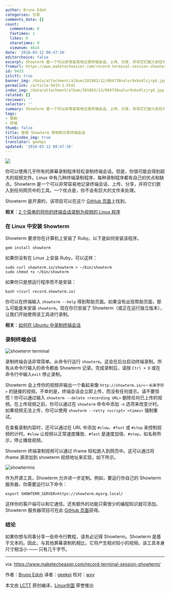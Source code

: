 ```yaml
---
author: Bruno Edoh
categories: 分享
comments_data: []
count:
  commentnum: 0
  favtimes: 1
  likes: 0
  sharetimes: 0
  viewnum: 4614
date: '2018-03-12 08:47:36'
editorchoice: false
excerpt: Showterm 是一个可以非常容易地记录终端会话、上传、分享，并将它们嵌入到任何网页中的工具。一个优点是，你不会有巨大的文件来处理。
fromurl: https://www.maketecheasier.com/record-terminal-session-showterm/
id: 9433
islctt: true
banner_img: /data/attachment/album/201803/12/084738nalur9xbo4lzjrg4.jpg
permalink: /article-9433-1.html
index_img: /data/attachment/album/201803/12/084738nalur9xbo4lzjrg4.jpg.thumb.jpg
related: []
reviewer: ''
selector: ''
summary: Showterm 是一个可以非常容易地记录终端会话、上传、分享，并将它们嵌入到任何网页中的工具。一个优点是，你不会有巨大的文件来处理。
tags:
- 录制
- 终端
thumb: false
title: 使用 Showterm 录制和分享终端会话
titleindex_img: true
translator: geekpi
updated: '2018-03-12 08:47:36'
---
```


![](/data/attachment/album/201803/12/084738nalur9xbo4lzjrg4.jpg)


你可以使用几乎所有的屏幕录制程序轻松录制终端会话。但是，你很可能会得到超大的视频文件。Linux 中有几种终端录制程序，每种录制程序都有自己的优点和缺点。Showterm 是一个可以非常容易地记录终端会话、上传、分享，并将它们嵌入到任何网页中的工具。一个优点是，你不会有巨大的文件来处理。


Showterm 是开源的，该项目可以在这个 [GitHub 页面](https://github.com/ConradIrwin/showterm)上找到。


**相关**：[2 个简单的将你的终端会话录制为视频的 Linux 程序](https://www.maketecheasier.com/record-terminal-session-as-video/ "2 Simple Applications That Record Your Terminal Session as Video [Linux]")


### 在 Linux 中安装 Showterm


Showterm 要求你在计算机上安装了 Ruby。以下是如何安装该程序。



```
gem install showterm

```

如果你没有在 Linux 上安装 Ruby，可以这样：



```
sudo curl showterm.io/showterm > ~/bin/showterm
sudo chmod +x ~/bin/showterm

```

如果你只是想运行程序而不是安装：



```
bash <(curl record.showterm.io)

```

你可以在终端输入 `showterm --help` 得到帮助页面。如果没有出现帮助页面，那么可能是未安装 `showterm`。现在你已安装了 Showterm（或正在运行独立版本），让我们开始使用该工具进行录制。


**相关**：[如何在 Ubuntu 中录制终端会话](https://www.maketecheasier.com/record-terminal-session-in-ubuntu/ "How to Record Terminal Session in Ubuntu")


### 录制终端会话


![showterm terminal](/data/attachment/album/201803/12/084738xl2ranrndrrdtglc.png "showterm terminal")


录制终端会话非常简单。从命令行运行 `showterm`。这会在后台启动终端录制。所有从命令行输入的命令都由 Showterm 记录。完成录制后，请按 `Ctrl + D` 或在命令行中输入`exit` 停止录制。


Showterm 会上传你的视频并输出一个看起来像 `http://showterm.io/<一长串字符>` 的链接的视频。不幸的是，终端会话会立即上传，而没有任何提示。请不要惊慌！你可以通过输入 `showterm --delete <recording URL>` 删除任何已上传的视频。在上传视频之前，你可以通过在 `showterm` 命令中添加 `-e` 选项来改变计时。如果视频无法上传，你可以使用 `showterm --retry <script> <times>` 强制重试。


在查看录制内容时，还可以通过在 URL 中添加 `#slow`、`#fast` 或 `#stop` 来控制视频的计时。`#slow` 让视频以正常速度播放、`#fast` 是速度加倍、`#stop`，如名称所示，停止播放视频。


Showterm 终端录制视频可以通过 iframe 轻松嵌入到网页中。这可以通过将 iframe 源添加到 showterm 视频地址来实现，如下所示。


![showtermio](/data/attachment/album/201803/12/084738c5vbx55zv1382b3n.png "showtermio")


作为开源工具，Showterm 允许进一步定制。例如，要运行你自己的 Showterm 服务器，你需要运行以下命令：



```
export SHOWTERM_SERVER=https://showterm.myorg.local/

```

这样你的客户端可以和它通信。还有额外的功能只需很少的编程知识就可添加。Showterm 服务器项目可在此 [GitHub 页面](https://github.com/ConradIrwin/showterm)获得。


### 结论


如果你想与同事分享一些命令行教程，请务必记得 Showterm。Showterm 是基于文本的。因此，与其他屏幕录制机相比，它将产生相对较小的视频。该工具本身尺寸相当小 —— 只有几千字节。




---


via: <https://www.maketecheasier.com/record-terminal-session-showterm/>


作者：[Bruno Edoh](https://www.maketecheasier.com/author/brunoedoh/) 译者：[geekpi](https://github.com/geekpi) 校对：[wxy](https://github.com/wxy)


本文由 [LCTT](https://github.com/LCTT/TranslateProject) 原创编译，[Linux中国](https://linux.cn/) 荣誉推出